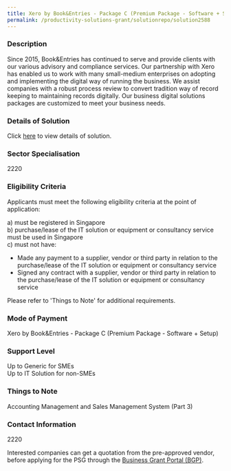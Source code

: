 ```yaml
---
title: Xero by Book&Entries - Package C (Premium Package - Software + Setup)
permalink: /productivity-solutions-grant/solutionrepo/solution2588
---
```


### Description

Since 2015, Book&Entries has continued to serve and provide clients with our various advisory and compliance services.  Our partnership with Xero has enabled us to work with many small-medium enterprises on adopting and implementing the digital way of running the business.  We assist companies with a robust process review to convert tradition way of record keeping to maintaining records digitally.  Our business digital solutions packages are customized to meet your business needs.

### Details of Solution

Click <a href='Book&Entries Pte Ltd' target='_blank' rel='noopener'>here</a> to view details of solution.

### Sector Specialisation

 2220 

### Eligibility Criteria

Applicants must meet the following eligibility criteria at the point of application:

a) must be registered in Singapore <br>
b) purchase/lease of the IT solution or equipment or consultancy service must be used in Singapore <br>
c) must not have:
- Made any payment to a supplier, vendor or third party in relation to the purchase/lease of the IT solution or equipment or consultancy service
- Signed any contract with a supplier, vendor or third party in relation to the purchase/lease of the IT solution or equipment or consultancy service

Please refer to 'Things to Note' for additional requirements.

### Mode of Payment
Xero by Book&Entries - Package C (Premium Package - Software + Setup)

### Support Level
Up to Generic for SMEs <br>
Up to IT Solution for non-SMEs

### Things to Note
Accounting Management and Sales Management System (Part 3)

### Contact Information
2220

Interested companies can get a quotation from the pre-approved vendor, before applying for the PSG through the <a target='_blank' rel='noopener' href='https://www.businessgrants.gov.sg/'>Business Grant Portal (BGP)</a>.
